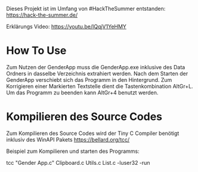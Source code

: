 Dieses Projekt ist im Umfang von #HackTheSummer entstanden:
https://hack-the-summer.de/

Erklärungs Video:
https://youtu.be/IQqjV1YeHMY


#	How To Use


Zum Nutzen der GenderApp muss die GenderApp.exe inklusive des Data Ordners in dasselbe Verzeichnis extrahiert werden. Nach dem Starten der GenderApp verschiebt sich das Programm in den Hintergrund. Zum Korrigieren einer Markierten Textstelle dient die Tastenkombination AltGr+L.
Um das Programm zu beenden kann AltGr+4 benutzt werden.


#	Kompilieren des Source Codes


Zum Kompilieren des Source Codes wird der Tiny C Compiler benötigt inklusiv des WinAPI Pakets https://bellard.org/tcc/

Beispiel zum Kompilieren und starten des Programms:

tcc "Gender App.c" Clipboard.c Utils.c List.c -luser32 -run
